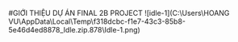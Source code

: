 #GIỚI THIỆU DỰ ÁN FINAL 2B PROJECT
![idle-1](C:\Users\HOANG VU\AppData\Local\Temp\f318dcbc-f1e7-43c3-85b8-5e46d4ed8878_Idle.zip.878\Idle-1.png)

